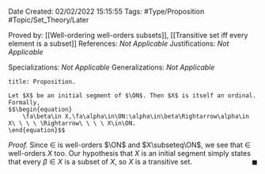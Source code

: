 <div class="topSpace"></div>

Date Created: 02/02/2022 15:15:55
Tags: #Type/Proposition #Topic/Set_Theory/Later

Proved by: [[Well-ordering well-orders subsets]], [[Transitive set iff every element is a subset]]
References: <i>Not Applicable</i>
Justifications: <i>Not Applicable</i>

Specializations: <i>Not Applicable</i>
Generalizations: <i>Not Applicable</i>

``` ad-Proposition
title: Proposition.

Let $X$ be an initial segment of $\ON$. Then $X$ is itself an ordinal. Formally,
$$\begin{equation}
    \fa\beta\in X,\fa\alpha\in\ON:\alpha\in\beta\Rightarrow\alpha\in X\ \ \ \ \Rightarrow\ \ \ \ X\in\ON.
\end{equation}$$

```

<i>Proof.</i> Since $\in$ is well-orders $\ON$ and $X\subseteq\ON$, we see that $\in$ well-orders $X$ too. Our hypothesis that $X$ is an initial segment simply states that every $\beta\in X$ is a subset of $X$, so $X$ is a transitive set.<span style="float:right;">$\blacksquare$</span>

